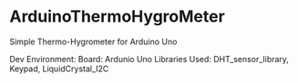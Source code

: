 # ArduinoThermoHygroMeter
Simple Thermo-Hygrometer for Arduino Uno

Dev Environment:
    Board: Ardunio Uno
    Libraries Used: DHT_sensor_library, Keypad, LiquidCrystal_I2C
